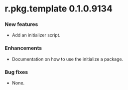 # r.pkg.template 0.1.0.9134

### New features

* Add an initializer script.

### Enhancements

* Documentation on how to use the initialize a package.

### Bug fixes

* None.